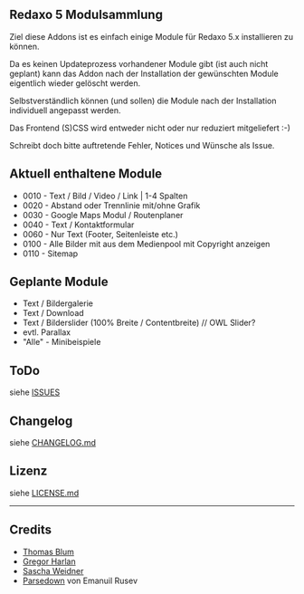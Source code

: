 ## Redaxo 5 Modulsammlung


Ziel diese Addons ist es einfach einige Module für Redaxo 5.x installieren zu können.

Da es keinen Updateprozess vorhandener Module gibt (ist auch nicht geplant) kann das Addon nach der Installation der gewünschten Module eigentlich wieder gelöscht werden.

Selbstverständlich können (und sollen) die Module nach der Installation individuell angepasst werden.

Das Frontend (S)CSS wird entweder nicht oder nur reduziert mitgeliefert :-)

Schreibt doch bitte auftretende Fehler, Notices und Wünsche als Issue.


## Aktuell enthaltene Module


* 0010 - Text / Bild / Video / Link | 1-4 Spalten
* 0020 - Abstand oder Trennlinie mit/ohne Grafik
* 0030 - Google Maps Modul / Routenplaner
* 0040 - Text / Kontaktformular
* 0060 - Nur Text (Footer, Seitenleiste etc.)
* 0100 - Alle Bilder mit aus dem Medienpool mit Copyright anzeigen
* 0110 - Sitemap

## Geplante Module


* Text / Bildergalerie
* Text / Download
* Text / Bilderslider (100% Breite / Contentbreite) // OWL Slider?
* evtl.  Parallax
* "Alle" - Minibeispiele


## ToDo


siehe [ISSUES](https://github.com/olien/REX5-Modulsammlung/issues/)


Changelog
---------

siehe [CHANGELOG.md](CHANGELOG.md)


Lizenz
------

siehe [LICENSE.md](LICENSE.md)


---

Credits
------

* [Thomas Blum](https://github.com/tbaddade)
* [Gregor Harlan](https://github.com/gharlan) 
* [Sascha Weidner](https://github.com/Sioweb)
* [Parsedown](http://parsedown.org/) von Emanuil Rusev
